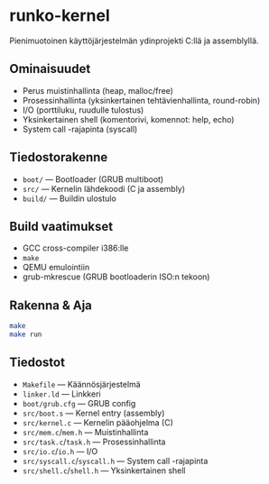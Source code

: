 
# runko-kernel

Pienimuotoinen käyttöjärjestelmän ydinprojekti C:llä ja assemblyllä.

## Ominaisuudet
- Perus muistinhallinta (heap, malloc/free)
- Prosessinhallinta (yksinkertainen tehtävienhallinta, round-robin)
- I/O (porttiluku, ruudulle tulostus)
- Yksinkertainen shell (komentorivi, komennot: help, echo)
- System call -rajapinta (syscall)

## Tiedostorakenne
- `boot/` — Bootloader (GRUB multiboot)
- `src/` — Kernelin lähdekoodi (C ja assembly)
- `build/` — Buildin ulostulo

## Build vaatimukset
- GCC cross-compiler i386:lle
- `make`
- QEMU emulointiin
- grub-mkrescue (GRUB bootloaderin ISO:n tekoon)

## Rakenna & Aja
```sh
make
make run
```

## Tiedostot
- `Makefile` — Käännösjärjestelmä
- `linker.ld` — Linkkeri
- `boot/grub.cfg` — GRUB config
- `src/boot.s` — Kernel entry (assembly)
- `src/kernel.c` — Kernelin pääohjelma (C)
- `src/mem.c`/`mem.h` — Muistinhallinta
- `src/task.c`/`task.h` — Prosessinhallinta
- `src/io.c`/`io.h` — I/O
- `src/syscall.c`/`syscall.h` — System call -rajapinta
- `src/shell.c`/`shell.h` — Yksinkertainen shell
